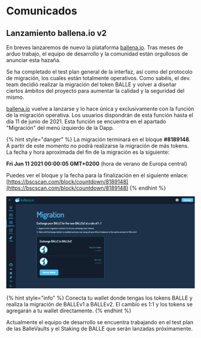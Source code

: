 # Comunicados

## Lanzamiento ballena.io v2

En breves lanzaremos de nuevo la plataforma [ballena.io](https://ballena.io/). Tras meses de arduo trabajo, el equipo de desarrollo y la comunidad están orgullosos de anunciar esta hazaña.

Se ha completado el test plan general de la interfaz, así como del protocolo de migración, los cuales están totalmente operativos. Como sabéis, el dev. team decidió realizar la migración del token BALLE y volver a diseñar ciertos ámbitos del proyecto para aumentar la calidad y la seguridad del mismo.

[ballena.io](https://ballena.io/) vuelve a lanzarse y lo hace única y exclusivamente con la función de la migración operativa. Los usuarios dispondrán de esta función hasta el día 11 de junio de 2021. Esta función se encuentra en el apartado "Migración" del menú izquierdo de la Dapp. 

{% hint style="danger" %}
La migración terminará en el bloque **\#8189148**. A partir de este momento no podrá realizarse la migración de más tokens.   
La fecha y hora aproximada del fin de la migración es la siguiente:

**Fri Jun 11 2021 00:00:05 GMT+0200** \(hora de verano de Europa central\)

Puedes ver el bloque y la fecha para la finalización en el siguiente enlace:  
[https://bscscan.com/block/countdown/8189148](https://bscscan.com/block/countdown/8189148)
{% endhint %}



![](.gitbook/assets/image%20%2833%29.png)



{% hint style="info" %}
Conecta tu wallet donde tengas los tokens BALLE y realiza la migración de BALLEv1 a BALLEv2. El cambio es 1:1 y los tokens se agregarán a tu wallet directamente. 
{% endhint %}

Actualmente el equipo de desarrollo se encuentra trabajando en el test plan de las BalleVaults y el Staking de BALLE que serán lanzadas próximamente.





